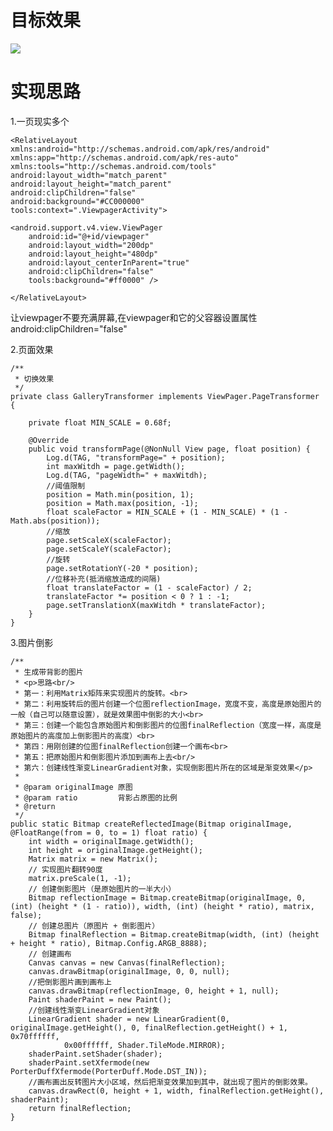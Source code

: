 # 目标效果 #

![](imgs/1.gif)

# 实现思路 #

1.一页现实多个

    <RelativeLayout xmlns:android="http://schemas.android.com/apk/res/android"
    xmlns:app="http://schemas.android.com/apk/res-auto"
    xmlns:tools="http://schemas.android.com/tools"
    android:layout_width="match_parent"
    android:layout_height="match_parent"
    android:clipChildren="false"
    android:background="#CC000000"
    tools:context=".ViewpagerActivity">

    <android.support.v4.view.ViewPager
        android:id="@+id/viewpager"
        android:layout_width="200dp"
        android:layout_height="480dp"
        android:layout_centerInParent="true"
        android:clipChildren="false"
        tools:background="#ff0000" />

	</RelativeLayout>

让viewpager不要充满屏幕,在viewpager和它的父容器设置属性android:clipChildren="false"

2.页面效果

    /**
     * 切换效果
     */
    private class GalleryTransformer implements ViewPager.PageTransformer {

        private float MIN_SCALE = 0.68f;

        @Override
        public void transformPage(@NonNull View page, float position) {
            Log.d(TAG, "transformPage=" + position);
            int maxWitdh = page.getWidth();
            Log.d(TAG, "pageWidth=" + maxWitdh);
            //阈值限制
            position = Math.min(position, 1);
            position = Math.max(position, -1);
            float scaleFactor = MIN_SCALE + (1 - MIN_SCALE) * (1 - Math.abs(position));
            //缩放
            page.setScaleX(scaleFactor);
            page.setScaleY(scaleFactor);
            //旋转
            page.setRotationY(-20 * position);
            //位移补充(抵消缩放造成的间隔)
            float translateFactor = (1 - scaleFactor) / 2;
            translateFactor *= position < 0 ? 1 : -1;
            page.setTranslationX(maxWitdh * translateFactor);
        }
    }

3.图片倒影

    /**
     * 生成带背影的图片
     * <p>思路<br/>
     * 第一：利用Matrix矩阵来实现图片的旋转。<br>
     * 第二：利用旋转后的图片创建一个位图reflectionImage，宽度不变，高度是原始图片的一般（自己可以随意设置），就是效果图中倒影的大小<br>
     * 第三：创建一个能包含原始图片和倒影图片的位图finalReflection（宽度一样，高度是原始图片的高度加上倒影图片的高度）<br>
     * 第四：用刚创建的位图finalReflection创建一个画布<br>
     * 第五：把原始图片和倒影图片添加到画布上去<br/>
     * 第六：创建线性渐变LinearGradient对象，实现倒影图片所在的区域是渐变效果</p>
     *
     * @param originalImage 原图
     * @param ratio         背影占原图的比例
     * @return
     */
    public static Bitmap createReflectedImage(Bitmap originalImage, @FloatRange(from = 0, to = 1) float ratio) {
        int width = originalImage.getWidth();
        int height = originalImage.getHeight();
        Matrix matrix = new Matrix();
        // 实现图片翻转90度
        matrix.preScale(1, -1);
        // 创建倒影图片（是原始图片的一半大小）
        Bitmap reflectionImage = Bitmap.createBitmap(originalImage, 0, (int) (height * (1 - ratio)), width, (int) (height * ratio), matrix, false);
        // 创建总图片（原图片 + 倒影图片）
        Bitmap finalReflection = Bitmap.createBitmap(width, (int) (height + height * ratio), Bitmap.Config.ARGB_8888);
        // 创建画布
        Canvas canvas = new Canvas(finalReflection);
        canvas.drawBitmap(originalImage, 0, 0, null);
        //把倒影图片画到画布上
        canvas.drawBitmap(reflectionImage, 0, height + 1, null);
        Paint shaderPaint = new Paint();
        //创建线性渐变LinearGradient对象
        LinearGradient shader = new LinearGradient(0, originalImage.getHeight(), 0, finalReflection.getHeight() + 1, 0x70ffffff,
                0x00ffffff, Shader.TileMode.MIRROR);
        shaderPaint.setShader(shader);
        shaderPaint.setXfermode(new PorterDuffXfermode(PorterDuff.Mode.DST_IN));
        //画布画出反转图片大小区域，然后把渐变效果加到其中，就出现了图片的倒影效果。
        canvas.drawRect(0, height + 1, width, finalReflection.getHeight(), shaderPaint);
        return finalReflection;
    }